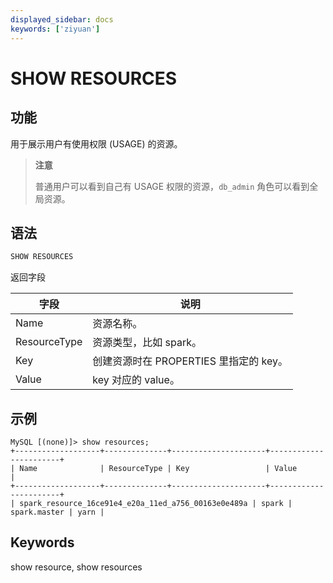 ```yaml
---
displayed_sidebar: docs
keywords: ['ziyuan'] 
---
```


# SHOW RESOURCES

## 功能

用于展示用户有使用权限 (USAGE) 的资源。

> **注意**
>
> 普通用户可以看到自己有 USAGE 权限的资源，`db_admin` 角色可以看到全局资源。

## 语法

```sql
SHOW RESOURCES
```

返回字段

| 字段     | 说明                                              |
| -------- | ----------------------------------|
| Name    | 资源名称。                                          |
| ResourceType    | 资源类型，比如 spark。                       |
| Key     |  创建资源时在 PROPERTIES 里指定的 key。               |
| Value   |    key 对应的 value。                               |

## 示例

```plain
MySQL [(none)]> show resources;
+-------------------+--------------+---------------------+-----------------------+
| Name              | ResourceType | Key                 | Value                 |
+-------------------+--------------+---------------------+-----------------------+
| spark_resource_16ce91e4_e20a_11ed_a756_00163e0e489a | spark | spark.master | yarn |
```

## Keywords

show resource, show resources
